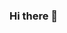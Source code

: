 ### Hi there 👋

<!--
**lgheit/lgheit** is a ✨ _special_ ✨ repository because its `README.md` (this file) appears on your GitHub profile.

Here are some ideas to get you started:

- 🔭 I’m currently working on ...a project to forecast the effect of gasoline prices on consumer behavior
- 🌱 I’m currently learning ...Business Forecasting as part of a STEM-focused Finance Concentration 
- 🤔 My goal is to ...keep learning
-->
